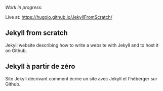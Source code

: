 *Work in progress:*

Live at: https://hugoio.github.io/JekyllFromScratch/

## Jekyll from scratch

Jekyll website describing how to write a website with Jekyll and to host it on Github.

## Jekyll à partir de zéro

Site Jekyll décrivant comment écrire un site avec Jekyll et l'héberger sur Github.
